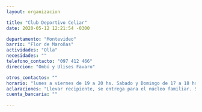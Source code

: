 ```yaml
---
layout: organizacion

title: "Club Deportivo Celiar"
date: 2020-05-12 12:21:54 -0300

departamento: "Montevideo"
barrio: "Flor de Maroñas"
actividades: "Olla"
necesidades: ""
telefono_contacto: "097 412 466"
direccion: "Ombú y Ulises Favaro"

otros_contactos: ""
horario: "lunes a viernes de 19 a 20 hs. Sabado y Domingo de 17 a 18 hs"
aclaraciones: "Llevar recipiente, se entrega para el núcleo familiar. Se reciben donaciones de lunes a viernes de 17 a 20 hs; Sabado y Domingo de 16 a 18 hs."
cuenta_bancaria: ""

---
```

